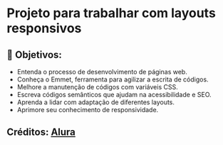 # Projeto para trabalhar com layouts responsivos

## :dart: Objetivos: 
- Entenda o processo de desenvolvimento de páginas web.
- Conheça o Emmet, ferramenta para agilizar a escrita de códigos.
- Melhore a manutenção de códigos com variáveis CSS.
- Escreva códigos semânticos que ajudam na acessibilidade e SEO.
- Aprenda a lidar com adaptação de diferentes layouts.
- Aprimore seu conhecimento de responsividade.

## Créditos: [Alura](https://www.alura.com.br/)